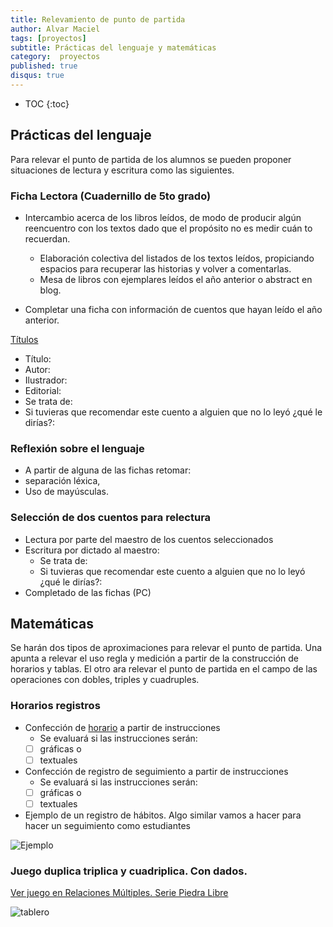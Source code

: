 ```yaml
---
title: Relevamiento de punto de partida
author: Alvar Maciel
tags: [proyectos]
subtitle: Prácticas del lenguaje y matemáticas
category:  proyectos
published: true
disqus: true
---
```

* TOC
{:toc}

## Prácticas del lenguaje

Para relevar el punto de partida de los alumnos se pueden proponer situaciones de lectura y escritura como las siguientes.

### Ficha Lectora (Cuadernillo de 5to grado)

* Intercambio acerca de los libros leídos, de modo de producir algún reencuentro con los textos dado que el propósito no es medir cuán to recuerdan.
  * Elaboración colectiva del listados de los textos leídos, propiciando espacios para recuperar las historias y volver a comentarlas.
  * Mesa de libros con ejemplares leídos el año anterior o abstract en blog.

* Completar una ficha con información de cuentos que hayan leído el año anterior.

[Títulos]({{site.baseurl}}/modules/recursos/datos-de-libros/)

* Título:
* Autor:
* Ilustrador:
* Editorial:
* Se trata de:
* Si tuvieras que recomendar este cuento a alguien que no lo leyó ¿qué le dirías?:

### Reflexión sobre el lenguaje
-  A partir de alguna de las fichas retomar:
  - separación léxica,
  - Uso de mayúsculas.

### Selección de dos cuentos para relectura

- Lectura por parte del maestro de los cuentos seleccionados
- Escritura por dictado al maestro:
  - Se trata de:
  - Si tuvieras que recomendar este cuento a alguien que no lo leyó ¿qué le dirías?:
- Completado de las fichas (PC)

## Matemáticas
Se harán dos tipos de aproximaciones para relevar el punto de partida. Una apunta a relevar el uso regla y medición a partir de la construcción de horarios y tablas. El otro ara relevar el punto de partida en el campo de las operaciones con dobles, triples y cuadruples.


### Horarios registros

* Confección de [horario]({{site.baseurl}}/modules/cronogramas/horario/) a partir de instrucciones
  * Se evaluará si las instrucciones serán:
  * [ ] gráficas o
  * [ ] textuales
* Confección de registro de seguimiento a partir de instrucciones
  * Se evaluará si las instrucciones serán:
  * [ ] gráficas o
  * [ ] textuales
* Ejemplo de un registro de hábitos. Algo similar vamos a hacer para hacer un seguimiento como estudiantes

![Ejemplo](http://www.thecosmicroad.com/wp-content/uploads/2017/01/Habit-Tracker-A5.png)

### Juego duplica triplica y cuadriplica. Con dados.

[Ver juego en Relaciones Múltiples. Serie Piedra Libre](https://www.educ.ar/recursos/117989/relaciones-multiples?coleccion=118471)

![tablero]({{site.baseurl}}/assets/img/mate/tableroDobles.jpg)
